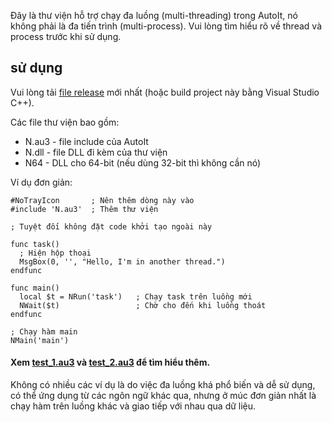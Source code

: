 Đây là thư viện hỗ trợ chạy đa luồng (multi-threading) trong AutoIt, nó không phải là đa tiến trình (multi-process).
Vui lòng tìm hiểu rõ về thread và process trước khi sử dụng.

## sử dụng

Vui lòng tải [file release](https://github.com/nomi-san/true-autoit-multi-threading/releases) mới nhất (hoặc build project này bằng Visual Studio C++).

Các file thư viện bao gồm:
- N.au3 - file include của AutoIt
- N.dll - file DLL đi kèm của thư viện
- N64 - DLL cho 64-bit (nếu dùng 32-bit thì không cần nó)

Ví dụ đơn giản:
```au3
#NoTrayIcon       ; Nên thêm dòng này vào
#include 'N.au3'  ; Thêm thư viện

; Tuyệt đối không đặt code khởi tạo ngoài này

func task()
  ; Hiện hộp thoại
  MsgBox(0, '', "Hello, I'm in another thread.")
endfunc

func main()
  local $t = NRun('task')   ; Chạy task trên luồng mới
  NWait($t)                 ; Chờ cho đến khi luồng thoát
endfunc

; Chạy hàm main
NMain('main')
```

#### Xem [test_1.au3](./test_1.au3) và [test_2.au3](./test_2.au3) để tìm hiểu thêm.

Không có nhiều các ví dụ là do việc đa luồng khá phổ biến và dễ sử dụng, có thể ứng dụng từ các ngôn ngữ khác qua, nhưng ở múc đơn giản nhất là chạy hàm trên luồng khác và giao tiếp với nhau qua dữ liệu.
